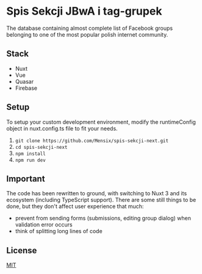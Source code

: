 # Spis Sekcji JBwA i tag-grupek

The database containing almost complete list of Facebook groups belonging to one of the most popular polish internet community.

## Stack

* Nuxt
* Vue
* Quasar
* Firebase

## Setup

To setup your custom development environment, modify the runtimeConfig object in nuxt.config.ts file to fit your needs.

1. `git clone https://github.com/Mensix/spis-sekcji-next.git`
2. `cd spis-sekcji-next`
3. `npm install`
4. `npm run dev`

## Important

The code has been rewritten to ground, with switching to Nuxt 3 and its ecosystem (including TypeScript support). There are some still things to be done, but they don't affect user experience that much:
- prevent from sending forms (submissions, editing group dialog) when validation error occurs
- think of splitting long lines of code

## License

[MIT](https://choosealicense.com/licenses/mit/)
